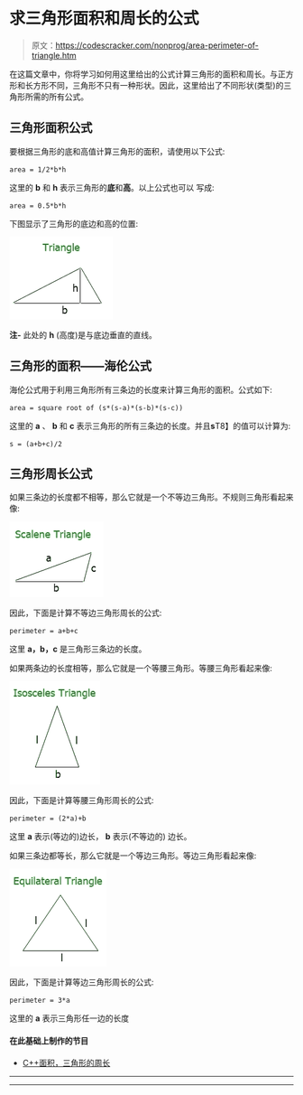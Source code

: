 # 求三角形面积和周长的公式

> 原文：<https://codescracker.com/nonprog/area-perimeter-of-triangle.htm>

在这篇文章中，你将学习如何用这里给出的公式计算三角形的面积和周长。与正方形和长方形不同，三角形不只有一种形状。因此，这里给出了不同形状(类型)的三角形所需的所有公式。

## 三角形面积公式

要根据三角形的底和高值计算三角形的面积，请使用以下公式:

```
area = 1/2*b*h
```

这里的 **b** 和 **h** 表示三角形的**底**和**高**。以上公式也可以 写成:

```
area = 0.5*b*h
```

下图显示了三角形的底边和高的位置:

![triangle](img/56036491dd72e253547eb93131eca1ae.png)

**注-** 此处的 **h** (高度)是与底边垂直的直线。

## 三角形的面积——海伦公式

海伦公式用于利用三角形所有三条边的长度来计算三角形的面积。公式如下:

```
area = square root of (s*(s-a)*(s-b)*(s-c))
```

这里的 **a** 、 **b** 和 **c** 表示三角形的所有三条边的长度。并且**s**T8】的值可以计算为:

```
s = (a+b+c)/2
```

## 三角形周长公式

如果三条边的长度都不相等，那么它就是一个不等边三角形。不规则三角形看起来像:

![area of triangle formula](img/efe84ff60b6ee6694af5004b8304904d.png)

因此，下面是计算不等边三角形周长的公式:

```
perimeter = a+b+c
```

这里 **a，b，c** 是三角形三条边的长度。

如果两条边的长度相等，那么它就是一个等腰三角形。等腰三角形看起来像:

![isosceles triangle](img/5f232a63b34ba0838545f807a571efe2.png)

因此，下面是计算等腰三角形周长的公式:

```
perimeter = (2*a)+b
```

这里 **a** 表示(等边的)边长， **b** 表示(不等边的) 边长。

如果三条边都等长，那么它就是一个等边三角形。等边三角形看起来像:

![equilateral triangle](img/d853a652323c9da0daf20b6ec37a396a.png)

因此，下面是计算等边三角形周长的公式:

```
perimeter = 3*a
```

这里的 **a** 表示三角形任一边的长度

#### 在此基础上制作的节目

*   [C++面积，三角形的周长](/cpp/program/cpp-program-area-perimeter-triangle.htm)

* * *

* * *